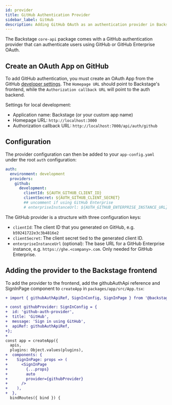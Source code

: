 ```yaml
---
id: provider
title: GitHub Authentication Provider
sidebar_label: GitHub
description: Adding GitHub OAuth as an authentication provider in Backstage
---
```


The Backstage `core-api` package comes with a GitHub authentication provider
that can authenticate users using GitHub or GitHub Enterprise OAuth.

## Create an OAuth App on GitHub

To add GitHub authentication, you must create an OAuth App from the GitHub
[developer settings](https://github.com/settings/developers). The `Homepage URL`
should point to Backstage's frontend, while the `Authorization callback URL`
will point to the auth backend.

Settings for local development:

- Application name: Backstage (or your custom app name)
- Homepage URL: `http://localhost:3000`
- Authorization callback URL: `http://localhost:7000/api/auth/github`

## Configuration

The provider configuration can then be added to your `app-config.yaml` under the
root `auth` configuration:

```yaml
auth:
  environment: development
  providers:
    github:
      development:
        clientId: ${AUTH_GITHUB_CLIENT_ID}
        clientSecret: ${AUTH_GITHUB_CLIENT_SECRET}
        ## uncomment if using GitHub Enterprise
        # enterpriseInstanceUrl: ${AUTH_GITHUB_ENTERPRISE_INSTANCE_URL}
```

The GitHub provider is a structure with three configuration keys:

- `clientId`: The client ID that you generated on GitHub, e.g.
  `b59241722e3c3b4816e2`
- `clientSecret`: The client secret tied to the generated client ID.
- `enterpriseInstanceUrl` (optional): The base URL for a GitHub Enterprise
  instance, e.g. `https://ghe.<company>.com`. Only needed for GitHub Enterprise.

## Adding the provider to the Backstage frontend

To add the provider to the frontend, add the githubAuthApi reference and
SignInPage component to `createApp` in `packages/app/src/App.tsx`:

```diff
+ import { githubAuthApiRef, SignInConfig, SignInPage } from '@backstage/core';

+ const githubProvider: SignInConfig = {
+  id: 'github-auth-provider',
+  title: 'GitHub',
+  message: 'Sign in using GitHub',
+  apiRef: githubAuthApiRef,
+};
+
const app = createApp({
  apis,
  plugins: Object.values(plugins),
+  components: {
+    SignInPage: props => (
+      <SignInPage
+        {...props}
+        auto
+        provider={githubProvider}
+      />
+    ),
+  },
  bindRoutes({ bind }) {
```
